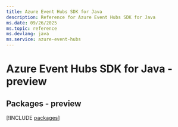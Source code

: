 ```yaml
---
title: Azure Event Hubs SDK for Java
description: Reference for Azure Event Hubs SDK for Java
ms.date: 09/26/2025
ms.topic: reference
ms.devlang: java
ms.service: azure-event-hubs
---
```

# Azure Event Hubs SDK for Java - preview
## Packages - preview
[!INCLUDE [packages](event-hubs-index.md)]